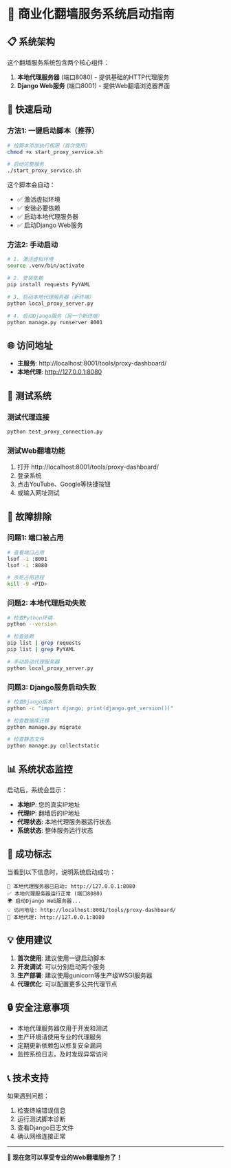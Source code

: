 # 🚀 商业化翻墙服务系统启动指南

## 📋 系统架构

这个翻墙服务系统包含两个核心组件：

1. **本地代理服务器** (端口8080) - 提供基础的HTTP代理服务
2. **Django Web服务** (端口8001) - 提供Web翻墙浏览器界面

## 🎯 快速启动

### 方法1: 一键启动脚本（推荐）

```bash
# 给脚本添加执行权限（首次使用）
chmod +x start_proxy_service.sh

# 启动完整服务
./start_proxy_service.sh
```

这个脚本会自动：
- ✅ 激活虚拟环境
- ✅ 安装必要依赖
- ✅ 启动本地代理服务器
- ✅ 启动Django Web服务

### 方法2: 手动启动

```bash
# 1. 激活虚拟环境
source .venv/bin/activate

# 2. 安装依赖
pip install requests PyYAML

# 3. 启动本地代理服务器（新终端）
python local_proxy_server.py

# 4. 启动Django服务（另一个新终端）
python manage.py runserver 8001
```

## 🌐 访问地址

- **主服务**: http://localhost:8001/tools/proxy-dashboard/
- **本地代理**: http://127.0.0.1:8080

## 🧪 测试系统

### 测试代理连接
```bash
python test_proxy_connection.py
```

### 测试Web翻墙功能
1. 打开 http://localhost:8001/tools/proxy-dashboard/
2. 登录系统
3. 点击YouTube、Google等快捷按钮
4. 或输入网址测试

## 🔧 故障排除

### 问题1: 端口被占用
```bash
# 查看端口占用
lsof -i :8001
lsof -i :8080

# 杀死占用进程
kill -9 <PID>
```

### 问题2: 本地代理启动失败
```bash
# 检查Python环境
python --version

# 检查依赖
pip list | grep requests
pip list | grep PyYAML

# 手动启动代理服务器
python local_proxy_server.py
```

### 问题3: Django服务启动失败
```bash
# 检查Django版本
python -c "import django; print(django.get_version())"

# 检查数据库迁移
python manage.py migrate

# 检查静态文件
python manage.py collectstatic
```

## 📊 系统状态监控

启动后，系统会显示：

- **本地IP**: 您的真实IP地址
- **代理IP**: 翻墙后的IP地址  
- **代理状态**: 本地代理服务器运行状态
- **系统状态**: 整体服务运行状态

## 🎉 成功标志

当看到以下信息时，说明系统启动成功：

```
🚀 本地代理服务器已启动: http://127.0.0.1:8080
✅ 本地代理服务器运行正常 (端口8080)
🌍 启动Django Web服务器...
💡 访问地址: http://localhost:8001/tools/proxy-dashboard/
🔧 本地代理: http://127.0.0.1:8080
```

## 💡 使用建议

1. **首次使用**: 建议使用一键启动脚本
2. **开发调试**: 可以分别启动两个服务
3. **生产部署**: 建议使用gunicorn等生产级WSGI服务器
4. **代理优化**: 可以配置更多公共代理节点

## 🔒 安全注意事项

- 本地代理服务器仅用于开发和测试
- 生产环境请使用专业的代理服务
- 定期更新依赖包以修复安全漏洞
- 监控系统日志，及时发现异常访问

## 📞 技术支持

如果遇到问题：

1. 检查终端错误信息
2. 运行测试脚本诊断
3. 查看Django日志文件
4. 确认网络连接正常

---

**🎯 现在您可以享受专业的Web翻墙服务了！**
